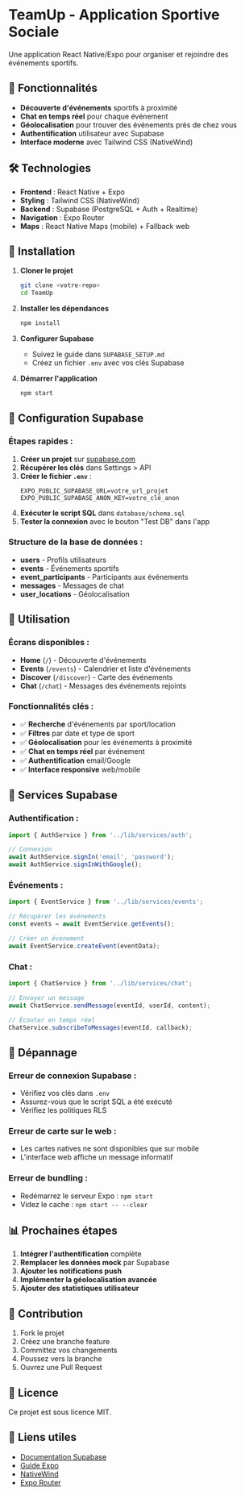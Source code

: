 # TeamUp - Application Sportive Sociale

Une application React Native/Expo pour organiser et rejoindre des événements sportifs.

## 🚀 Fonctionnalités

- **Découverte d'événements** sportifs à proximité
- **Chat en temps réel** pour chaque événement
- **Géolocalisation** pour trouver des événements près de chez vous
- **Authentification** utilisateur avec Supabase
- **Interface moderne** avec Tailwind CSS (NativeWind)

## 🛠️ Technologies

- **Frontend** : React Native + Expo
- **Styling** : Tailwind CSS (NativeWind)
- **Backend** : Supabase (PostgreSQL + Auth + Realtime)
- **Navigation** : Expo Router
- **Maps** : React Native Maps (mobile) + Fallback web

## 📱 Installation

1. **Cloner le projet**
   ```bash
   git clone <votre-repo>
   cd TeamUp
   ```

2. **Installer les dépendances**
   ```bash
   npm install
   ```

3. **Configurer Supabase**
   - Suivez le guide dans `SUPABASE_SETUP.md`
   - Créez un fichier `.env` avec vos clés Supabase

4. **Démarrer l'application**
   ```bash
   npm start
   ```

## 🔧 Configuration Supabase

### Étapes rapides :

1. **Créer un projet** sur [supabase.com](https://supabase.com)
2. **Récupérer les clés** dans Settings > API
3. **Créer le fichier `.env`** :
   ```env
   EXPO_PUBLIC_SUPABASE_URL=votre_url_projet
   EXPO_PUBLIC_SUPABASE_ANON_KEY=votre_clé_anon
   ```
4. **Exécuter le script SQL** dans `database/schema.sql`
5. **Tester la connexion** avec le bouton "Test DB" dans l'app

### Structure de la base de données :

- **users** - Profils utilisateurs
- **events** - Événements sportifs
- **event_participants** - Participants aux événements
- **messages** - Messages de chat
- **user_locations** - Géolocalisation

## 📱 Utilisation

### Écrans disponibles :

- **Home** (`/`) - Découverte d'événements
- **Events** (`/events`) - Calendrier et liste d'événements
- **Discover** (`/discover`) - Carte des événements
- **Chat** (`/chat`) - Messages des événements rejoints

### Fonctionnalités clés :

- ✅ **Recherche** d'événements par sport/location
- ✅ **Filtres** par date et type de sport
- ✅ **Géolocalisation** pour les événements à proximité
- ✅ **Chat en temps réel** par événement
- ✅ **Authentification** email/Google
- ✅ **Interface responsive** web/mobile

## 🔌 Services Supabase

### Authentification :
```typescript
import { AuthService } from '../lib/services/auth';

// Connexion
await AuthService.signIn('email', 'password');
await AuthService.signInWithGoogle();
```

### Événements :
```typescript
import { EventService } from '../lib/services/events';

// Récupérer les événements
const events = await EventService.getEvents();

// Créer un événement
await EventService.createEvent(eventData);
```

### Chat :
```typescript
import { ChatService } from '../lib/services/chat';

// Envoyer un message
await ChatService.sendMessage(eventId, userId, content);

// Écouter en temps réel
ChatService.subscribeToMessages(eventId, callback);
```

## 🚨 Dépannage

### Erreur de connexion Supabase :
- Vérifiez vos clés dans `.env`
- Assurez-vous que le script SQL a été exécuté
- Vérifiez les politiques RLS

### Erreur de carte sur le web :
- Les cartes natives ne sont disponibles que sur mobile
- L'interface web affiche un message informatif

### Erreur de bundling :
- Redémarrez le serveur Expo : `npm start`
- Videz le cache : `npm start -- --clear`

## 📊 Prochaines étapes

1. **Intégrer l'authentification** complète
2. **Remplacer les données mock** par Supabase
3. **Ajouter les notifications push**
4. **Implémenter la géolocalisation avancée**
5. **Ajouter des statistiques utilisateur**

## 🤝 Contribution

1. Fork le projet
2. Créez une branche feature
3. Committez vos changements
4. Poussez vers la branche
5. Ouvrez une Pull Request

## 📄 Licence

Ce projet est sous licence MIT.

## 🔗 Liens utiles

- [Documentation Supabase](https://supabase.com/docs)
- [Guide Expo](https://docs.expo.dev)
- [NativeWind](https://www.nativewind.dev)
- [Expo Router](https://expo.github.io/router)

